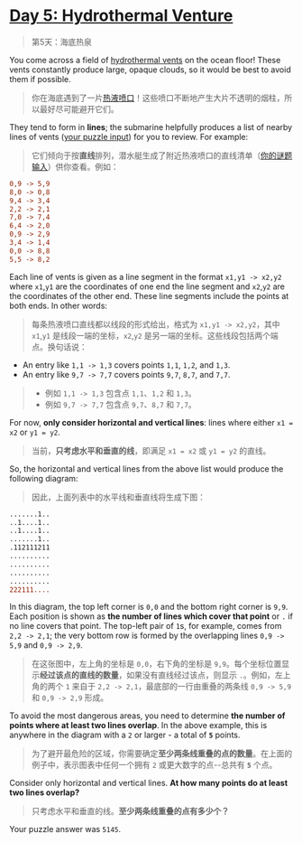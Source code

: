 # [Day 5: Hydrothermal Venture](https://adventofcode.com/2021/day/5)

> 第5天：海底热泉

You come across a field of [hydrothermal vents](https://en.wikipedia.org/wiki/Hydrothermal_vent) on the ocean floor! These vents constantly produce large, opaque clouds, so it would be best to avoid them if possible.

> 你在海底遇到了一片[热液喷口](https://zh.wikipedia.org/wiki/海底热泉)！这些喷口不断地产生大片不透明的烟柱，所以最好尽可能避开它们。

They tend to form in **lines**; the submarine helpfully produces a list of nearby lines of vents ([your puzzle input](day05.txt)) for you to review. For example:

> 它们倾向于按**直线**排列，潜水艇生成了附近热液喷口的直线清单（[你的谜题输入](day05.txt)）供你查看。例如：

```diff
0,9 -> 5,9
8,0 -> 0,8
9,4 -> 3,4
2,2 -> 2,1
7,0 -> 7,4
6,4 -> 2,0
0,9 -> 2,9
3,4 -> 1,4
0,0 -> 8,8
5,5 -> 8,2
```

Each line of vents is given as a line segment in the format `x1,y1 -> x2,y2` where `x1`,`y1` are the coordinates of one end the line segment and `x2`,`y2` are the coordinates of the other end. These line segments include the points at both ends. In other words:

> 每条热液喷口直线都以线段的形式给出，格式为 `x1,y1 -> x2,y2`，其中 `x1`,`y1` 是线段一端的坐标，`x2`,`y2` 是另一端的坐标。这些线段包括两个端点。换句话说：

- An entry like `1,1 -> 1,3` covers points `1,1`, `1,2`, and `1,3`.
- An entry like `9,7 -> 7,7` covers points `9,7`, `8,7`, and `7,7`.

> - 例如 `1,1 -> 1,3` 包含点 `1,1`、`1,2` 和 `1,3`。
> - 例如 `9,7 -> 7,7` 包含点 `9,7`、`8,7` 和 `7,7`。

For now, **only consider horizontal and vertical lines**: lines where either `x1 = x2` or `y1 = y2`.

> 当前，**只考虑水平和垂直的线**，即满足 `x1 = x2` 或 `y1 = y2` 的直线。

So, the horizontal and vertical lines from the above list would produce the following diagram:

> 因此，上面列表中的水平线和垂直线将生成下图：

```diff
.......1..
..1....1..
..1....1..
.......1..
.112111211
..........
..........
..........
..........
222111....
```

In this diagram, the top left corner is `0,0` and the bottom right corner is `9,9`. Each position is shown as **the number of lines which cover that point** or `.` if no line covers that point. The top-left pair of `1`s, for example, comes from `2,2 -> 2,1`; the very bottom row is formed by the overlapping lines `0,9 -> 5,9` and `0,9 -> 2,9`.

> 在这张图中，左上角的坐标是 `0,0`，右下角的坐标是 `9,9`。每个坐标位置显示**经过该点的直线的数量**，如果没有直线经过该点，则显示 `.`。例如，左上角的两个 `1` 来自于 `2,2 -> 2,1`，最底部的一行由重叠的两条线 `0,9 -> 5,9` 和 `0,9 -> 2,9` 形成。

To avoid the most dangerous areas, you need to determine **the number of points where at least two lines overlap**. In the above example, this is anywhere in the diagram with a `2` or larger - a total of **`5`** points.

> 为了避开最危险的区域，你需要确定**至少两条线重叠的点的数量**。在上面的例子中，表示图表中任何一个拥有 `2` 或更大数字的点--总共有 **`5`** 个点。

Consider only horizontal and vertical lines. **At how many points do at least two lines overlap?**

> 只考虑水平和垂直的线。**至少两条线重叠的点有多少个？**

Your puzzle answer was `5145`.
